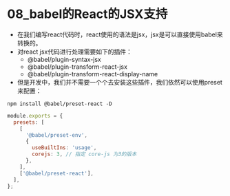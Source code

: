 # 08_babel的React的JSX支持

- 在我们编写react代码时，react使用的语法是jsx，jsx是可以直接使用babel来转换的。 
- 对react jsx代码进行处理需要如下的插件： 
  - @babel/plugin-syntax-jsx 
  - @babel/plugin-transform-react-jsx 
  - @babel/plugin-transform-react-display-name
- 但是开发中，我们并不需要一个个去安装这些插件，我们依然可以使用preset来配置：

```shell
npm install @babel/preset-react -D
```

```js
module.exports = {
  presets: [
    [
      '@babel/preset-env',
      {
        useBuiltIns: 'usage',
        corejs: 3, // 指定 core-js 为3的版本
      },
    ],
    ['@babel/preset-react'],
  ],
};

```

